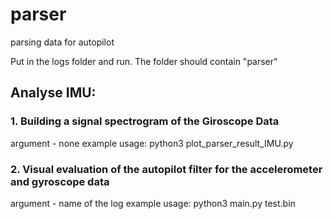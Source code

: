 # parser
parsing data for autopilot

Put in the logs folder and run. 
The folder should contain "parser"

## Analyse IMU:
### 1. Building a signal spectrogram of the Giroscope Data
argument - none
example usage: 
python3 plot_parser_result_IMU.py

### 2. Visual evaluation of the autopilot filter for the accelerometer and gyroscope data
argument - name of the log
example usage:
python3 main.py test.bin
